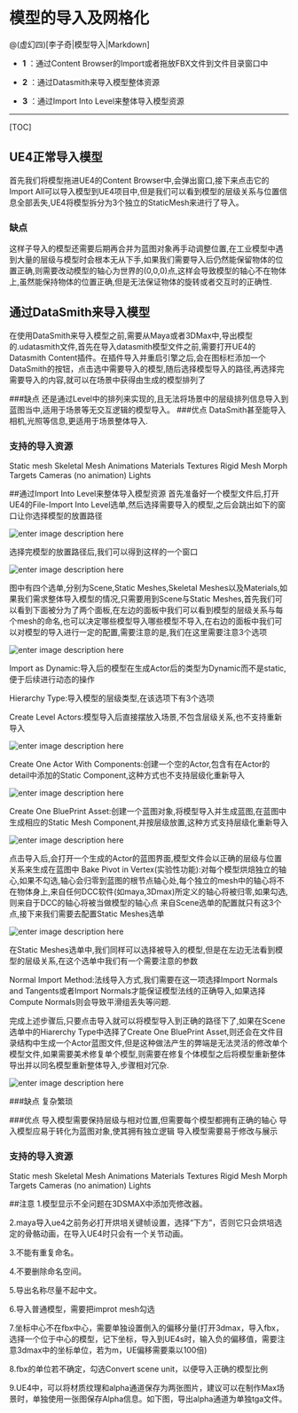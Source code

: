# 模型的导入及网格化
@(虚幻四)[李子奇|模型导入|Markdown]

- **1** ：通过Content Browser的Import或者拖放FBX文件到文件目录窗口中
 
- **2** ：通过Datasmith来导入模型整体资源
- **3** ：通过Import Into Level来整体导入模型资源

-------------------

[TOC]

## UE4正常导入模型


首先我们将模型拖进UE4的Content Browser中,会弹出窗口,接下来点击它的Import All可以导入模型到UE4项目中,但是我们可以看到模型的层级关系与位置信息全部丢失,UE4将模型拆分为3个独立的StaticMesh来进行了导入。

### 缺点
这样子导入的模型还需要后期再合并为蓝图对象再手动调整位置,在工业模型中遇到大量的层级与模型时会根本无从下手,如果我们需要导入后仍然能保留物体的位置正确,则需要改动模型的轴心为世界的(0,0,0)点,这样会导致模型的轴心不在物体上,虽然能保持物体的位置正确,但是无法保证物体的旋转或者交互时的正确性.

## 通过DataSmith来导入模型

在使用DataSmith来导入模型之前,需要从Maya或者3DMax中,导出模型的.udatasmith文件,首先在导入datasmith模型文件之前,需要打开UE4的Datasmith Content插件。在插件导入并重启引擎之后,会在图标栏添加一个DataSmith的按钮，点击选中需要导入的模型,随后选择模型导入的路径,再选择完需要导入的内容,就可以在场景中获得由生成的模型排列了

###缺点
还是通过Level中的排列来实现的,且无法将场景中的层级排列信息导入到蓝图当中,适用于场景等无交互逻辑的模型导入。
###优点
DataSmith甚至能导入相机,光照等信息,更适用于场景整体导入.
### 支持的导入资源
Static mesh
Skeletal Mesh
Animations
Materials
Textures
Rigid Mesh
Morph Targets
Cameras (no animation)
Lights



##通过Import Into Level来整体导入模型资源
首先准备好一个模型文件后,打开UE4的File-Import Into Level选单,然后选择需要导入的模型,之后会跳出如下的窗口让你选择模型的放置路径

![enter image description here](https://pic3.zhimg.com/80/v2-42fe24dea3d56dacc6caa239a266061e_720w.jpg)


选择完模型的放置路径后,我们可以得到这样的一个窗口

![enter image description here](https://pic3.zhimg.com/80/v2-9dde9f0cb2b31a7dcff3b3dc13361046_720w.jpg)


图中有四个选单,分别为Scene,Static Meshes,Skeletal Meshes以及Materials,如果我们需求整体导入模型的情况,只需要用到Scene与Static Meshes,首先我们可以看到下面被分为了两个面板,在左边的面板中我们可以看到模型的层级关系与每个mesh的命名,也可以决定哪些模型导入哪些模型不导入,在右边的面板中我们可以对模型的导入进行一定的配置,需要注意的是,我们在这里需要注意3个选项

![enter image description here](https://pic1.zhimg.com/80/v2-918479efc0ff7280f171196b11e1fcf0_720w.jpg)

Import as Dynamic:导入后的模型在生成Actor后的类型为Dynamic而不是static,便于后续进行动态的操作


Hierarchy Type:导入模型的层级类型,在该选项下有3个选项


Create Level Actors:模型导入后直接摆放入场景,不包含层级关系,也不支持重新导入

![enter image description here](https://pic4.zhimg.com/80/v2-0e5d6b3c5cc444fbdb76d2af935fe287_720w.jpg)

Create One Actor With Components:创建一个空的Actor,包含有在Actor的detail中添加的Static Component,这种方式也不支持层级化重新导入

![enter image description here](https://pic3.zhimg.com/80/v2-d78f86b96860a3b74af1a459af7fc1ee_720w.jpg)


Create One BluePrint Asset:创建一个蓝图对象,将模型导入并生成蓝图,在蓝图中生成相应的Static Mesh Component,并按层级放置,这种方式支持层级化重新导入

![enter image description here](https://pic2.zhimg.com/80/v2-1a94121153a6ae5c106aa52ad6da11d1_720w.jpg)

点击导入后,会打开一个生成的Actor的蓝图界面,模型文件会以正确的层级与位置关系来生成在蓝图中
Bake Pivot in Vertex(实验性功能):对每个模型烘焙独立的轴心,如果不勾选,轴心会归零到蓝图的根节点轴心处,每个独立的mesh中的轴心将不在物体身上,来自任何DCC软件(如maya,3Dmax)所定义的轴心将被归零,如果勾选,则来自于DCC的轴心将被当做模型的轴心点
来自Scene选单的配置就只有这3个点,接下来我们需要去配置Static Meshes选单

![enter image description here](https://pic3.zhimg.com/80/v2-728b239f5e1db2b6d2deb8f3ace85812_720w.jpg)

在Static Meshes选单中,我们同样可以选择被导入的模型,但是在左边无法看到模型的层级关系,在这个选单中我们有一个需要注意的参数


Normal Import Method:法线导入方式,我们需要在这一项选择Import Normals and Tangents或者Import Normals才能保证模型法线的正确导入,如果选择Compute Normals则会导致平滑组丢失等问题.



完成上述步骤后,只要点击导入就可以将模型导入到正确的路径下了,如果在Scene选单中的Hiarerchy Type中选择了Create One BluePrint Asset,则还会在文件目录结构中生成一个Actor蓝图文件,但是这种做法产生的弊端是无法灵活的修改单个模型文件,如果需要美术修复单个模型,则需要在修复个体模型之后将模型重新整体导出并以同名模型重新整体导入,步骤相对冗杂.

![enter image description here](https://pic1.zhimg.com/80/v2-9dbcf4acce69f35871d9406374fddd70_720w.jpg)

###缺点
复杂繁琐

###优点
导入模型需要保持层级与相对位置,但需要每个模型都拥有正确的轴心
导入模型应易于转化为蓝图对象,使其拥有独立逻辑
导入模型需要易于修改与展示


### 支持的导入资源
Static mesh
Skeletal Mesh
Animations
Materials
Textures
Rigid Mesh
Morph Targets
Cameras (no animation)
Lights



##注意
1.模型显示不全问题在3DSMAX中添加壳修改器。

2.maya导入ue4之前务必打开烘培关键帧设置，选择“下方”，否则它只会烘培选定的骨骼动画，在导入UE4时只会有一个关节动画。

3.不能有重复命名。

4.不要删除命名空间。

5.导出名称尽量不起中文。

6.导入普通模型，需要把improt mesh勾选

7.坐标中心不在fbx中心，需要单独设置倒入的偏移分量(打开3dmax，导入fbx，选择一个位于中心的模型，记下坐标，导入到UE4s时，输入负的偏移值，需要注意3dmax中的坐标单位，若为m，UE偏移需要乘以100倍)

8.fbx的单位若不确定，勾选Convert scene unit，以便导入正确的模型比例

9.UE4中，可以将材质纹理和alpha通道保存为两张图片，建议可以在制作Max场景时，单独使用一张图保存Alpha信息。如下图，导出alpha通道为单独tga文件。























